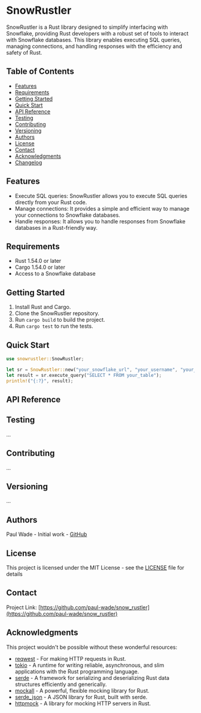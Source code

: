 # SnowRustler

SnowRustler is a Rust library designed to simplify interfacing with Snowflake, providing Rust developers with a robust
set of tools to interact with Snowflake databases. This library enables executing SQL queries, managing connections, and
handling responses with the efficiency and safety of Rust.

## Table of Contents

- [Features](#features)
- [Requirements](#requirements)
- [Getting Started](#getting-started)
- [Quick Start](#quick-start)
- [API Reference](#api-reference)
- [Testing](#testing)
- [Contributing](#contributing)
- [Versioning](#versioning)
- [Authors](#authors)
- [License](#license)
- [Contact](#contact)
- [Acknowledgments](#acknowledgments)
- [Changelog](#changelog)

## Features

- Execute SQL queries: SnowRustler allows you to execute SQL queries directly from your Rust code.
- Manage connections: It provides a simple and efficient way to manage your connections to Snowflake databases.
- Handle responses: It allows you to handle responses from Snowflake databases in a Rust-friendly way.

## Requirements

- Rust 1.54.0 or later
- Cargo 1.54.0 or later
- Access to a Snowflake database

## Getting Started

1. Install Rust and Cargo.
2. Clone the SnowRustler repository.
3. Run `cargo build` to build the project.
4. Run `cargo test` to run the tests.

## Quick Start

```rust
use snowrustler::SnowRustler;

let sr = SnowRustler::new("your_snowflake_url", "your_username", "your_password");
let result = sr.execute_query("SELECT * FROM your_table");
println!("{:?}", result);
``` 

## API Reference

## Testing

...

## Contributing

...

## Versioning

...

## Authors

Paul Wade - Initial work - [GitHub](https://github.com/paul-wade)

## License

This project is licensed under the MIT License - see the [LICENSE](LICENCE) file for details

## Contact

Project Link: [https://github.com/paul-wade/snow_rustler](https://github.com/paul-wade/snow_rustler)

## Acknowledgments

This project wouldn't be possible without these wonderful resources:

- [reqwest](https://github.com/seanmonstar/reqwest) - For making HTTP requests in Rust.
- [tokio](https://github.com/tokio-rs/tokio) - A runtime for writing reliable, asynchronous, and slim applications with
  the Rust programming language.
- [serde](https://github.com/serde-rs/serde) - A framework for serializing and deserializing Rust data structures
  efficiently and generically.
- [mockall](https://github.com/asomers/mockall) - A powerful, flexible mocking library for Rust.
- [serde_json](https://github.com/serde-rs/json) - A JSON library for Rust, built with serde.
- [httpmock](https://github.com/alexliesenfeld/httpmock) - A library for mocking HTTP servers in Rust.
 